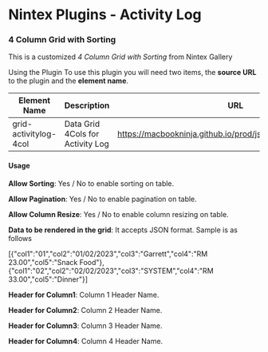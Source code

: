 # Nintex Plugins - Activity Log

### 4 Column Grid with Sorting
This is a customized *4 Column Grid with Sorting* from Nintex Gallery

Using the Plugin
To use this plugin you will need two items, the **source URL** to the plugin and the **element name**.

| Element Name | Description | URL  |
|---|---|---|
| grid-activitylog-4col | Data Grid 4Cols for Activity Log | https://macbookninja.github.io/prod/js/grid_withSorting_4col.js  |

#### Usage
**Allow Sorting**: Yes / No to enable sorting on table.

**Allow Pagination**: Yes / No to enable pagination on table.

**Allow Column Resize**: Yes / No to enable column resizing on table.

**Data to be rendered in the grid**: It accepts JSON format. Sample is as follows

[{"col1":"01","col2":"01/02/2023","col3":"Garrett","col4":"RM 23.00","col5":"Snack Food"},{"col1":"02","col2":"02/02/2023","col3":"SYSTEM","col4":"RM 33.00","col5":"Dinner"}]

**Header for Column1**: Column 1 Header Name.

**Header for Column2**: Column 2 Header Name.

**Header for Column3**: Column 3 Header Name.

**Header for Column4**: Column 4 Header Name.


